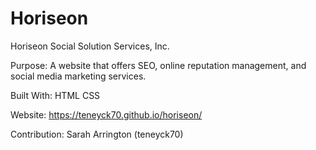# Horiseon
Horiseon Social Solution Services, Inc.

Purpose: A website that offers SEO, online reputation management, and social media marketing services.

Built With: HTML CSS

Website: https://teneyck70.github.io/horiseon/

Contribution: Sarah Arrington (teneyck70)
